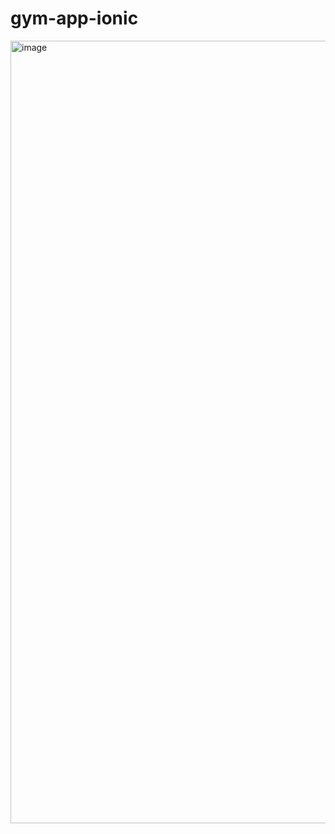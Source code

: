 # gym-app-ionic

<img width="576" height="1252" alt="image" src="https://github.com/user-attachments/assets/7ca120da-c4e3-45fa-b296-c4233fccf020" />
